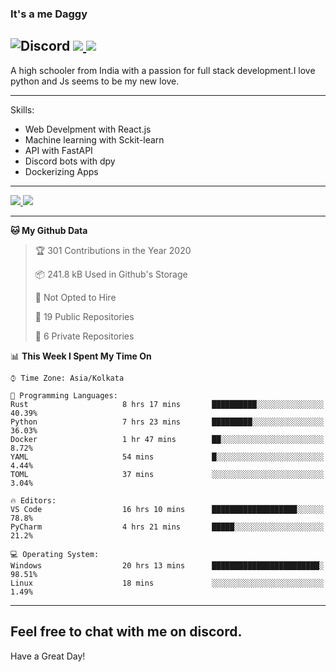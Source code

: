 
### It's a me Daggy

![Discord](https://img.shields.io/discord/491175207122370581?color=black&label=Discord&logo=discord) ![](https://img.shields.io/endpoint?url=https://dev.discordprofiles.me/api/badge/vscode/491174779278065689)<a href="https://github.com/Daggy1234">
  <img src="https://komarev.com/ghpvc/?username=Daggy1234&style=flat-square" />
</a>
 ----

A high schooler from India with a passion for full stack development.I love python and Js seems to be my new love. 

-----

Skills:

- Web Develpment with React.js
- Machine learning with Sckit-learn
- API with FastAPI
- Discord bots with dpy
- Dockerizing Apps

-----
<a href="https://github.com/Daggy1234">
  <img src="https://github-readme-stats.vercel.app/api?username=Daggy1234&show_icons=true&hide_border=true" />
</a><a href="https://github.com/Daggy1234">
  <img src="https://github-readme-stats.vercel.app/api/top-langs/?username=Daggy1234&layout=compact" />
</a>

---

<!--START_SECTION:waka-->
**🐱 My Github Data** 

> 🏆 301 Contributions in the Year 2020
 > 
> 📦 241.8 kB Used in Github's Storage 
 > 
> 🚫 Not Opted to Hire
 > 
> 📜 19 Public Repositories
 > 
> 🔑 6 Private Repositories 

📊 **This Week I Spent My Time On** 

```text
⌚︎ Time Zone: Asia/Kolkata

💬 Programming Languages: 
Rust                     8 hrs 17 mins       ██████████░░░░░░░░░░░░░░░   40.39% 
Python                   7 hrs 23 mins       █████████░░░░░░░░░░░░░░░░   36.03% 
Docker                   1 hr 47 mins        ██░░░░░░░░░░░░░░░░░░░░░░░   8.72% 
YAML                     54 mins             █░░░░░░░░░░░░░░░░░░░░░░░░   4.44% 
TOML                     37 mins             ░░░░░░░░░░░░░░░░░░░░░░░░░   3.04%

🔥 Editors: 
VS Code                  16 hrs 10 mins      ███████████████████░░░░░░   78.8% 
PyCharm                  4 hrs 21 mins       █████░░░░░░░░░░░░░░░░░░░░   21.2%

💻 Operating System: 
Windows                  20 hrs 13 mins      ████████████████████████░   98.51% 
Linux                    18 mins             ░░░░░░░░░░░░░░░░░░░░░░░░░   1.49%

```


<!--END_SECTION:waka-->

---

Feel free to chat with me on discord.
-----
Have a Great Day!
